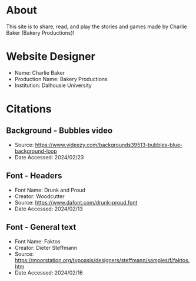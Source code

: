 # About
This site is to share, read, and play the stories and games made by Charlie Baker (Bakery Productions)!

# Website Designer
- Name: Charlie Baker
- Production Name: Bakery Productions
- Institution: Dalhousie University

# Citations

## Background - Bubbles video
- Source: https://www.videezy.com/backgrounds39513-bubbles-blue-background-loop
- Date Accessed: 2024/02/23
## Font - Headers
- Font Name: Drunk and Proud
- Creator: Woodcutter
- Source: https://www.dafont.com/drunk-proud.font 
- Date Accessed: 2024/02/13
## Font - General text
- Font Name: Faktos
- Creator: Dieter Steffmann
- Source: https://moorstation.org/typoasis/designers/steffmann/samples/f/faktos.htm
- Date Accessed: 2024/02/16